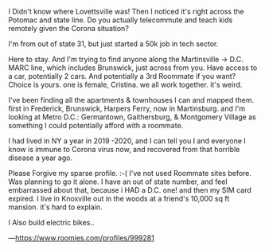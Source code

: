I Didn't know where Lovettsville was! Then I noticed it's right across the Potomac and state line. Do you actually telecommute and teach kids remotely given the Corona situation?

I'm from out of state 31, but just started a 50k job in tech sector.

Here to stay. And I'm trying to find anyone along the Martinsville -> D.C. MARC line, which includes Brunswick, just across from you. Have access to a car, potentially 2 cars. And potentially a 3rd Roommate if you want? Choice is yours. one is female, Cristina. we all work together. it's weird.

I've been finding all the apartments & townhouses I can and mapped them. first in Frederick, Brunswick, Harpers Ferry, now in Martinsburg. and I'm looking at Metro D.C.: Germantown, Gaithersburg, & Montgomery Village as something I could potentially afford with a roommate.

I had lived in NY a year in 2019 -2020, and I can tell you I and everyone I know is immune to Corona virus now, and recovered from that horrible disease a year ago.

Please Forgive my sparse profile. :-( I've not used Roommate sites before. Was planning to go it alone. I have an out of state number, and feel embarrassed about that, because i HAD a D.C. one! and then my SIM card expired.  I live in Knoxville out in the woods at a friend's 10,000 sq ft mansion. it's hard to explain.

I Also build electric bikes..

—https://www.roomies.com/profiles/999281
